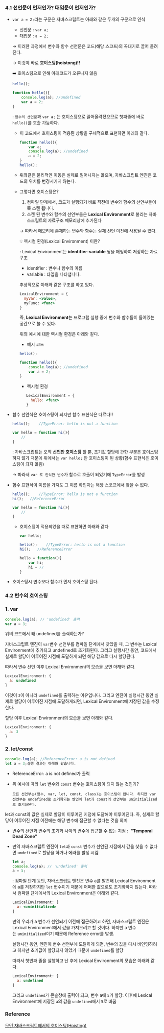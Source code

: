 ### 4.1 선언문이 먼저인가? 대입문이 먼저인가?

- `var a = 2;`라는 구문은 자바스크립트는 아래와 같은 두개의 구문으로 인식
    - 선언문 : `var a;`
    - 대입문 : `a = 2;`

  → 이러한 과정에서 변수와 함수 선언문은 코드(해당 스코프)의 꼭대기로 끌어 올려진다.

  → 이것이 바로 **호이스팅(hoistong)‼️**

  ➡️ 호이스팅으로 인해 아래코드가 오류나지 않음

    ```jsx
    hello();
    
    function hello(){
        console.log(a); //undefined
        var a = 2;
    }
    ```

  : `함수의 선언문`과 `var a;` 는 호이스팅으로 끌어올려졌으므로 첫째줄에 바로 `hello()`를 호출 가능하다.

    - 이 코드에서 호이스팅이 적용된 상황을 구체적으로 표현하면 아래와 같다.

        ```jsx
        function hello(){
            var a;
            console.log(a); //undefined
            a = 2;
        }
        hello();
        ```

    - 위와같은 물리적인 이동은 실제로 일어나지는 않으며, 자바스크립트 엔진은 코드의 위치를 변경시키지 않는다.
    - 그렇다면 호이스팅은?
        1. 컴파일 단계에서, 코드가 실행되기 바로 직전에 변수와 함수의 선언부들이 쭉 스캔 됩니다.
        2. 스캔 된 변수와 함수의 선언부들은 **Lexical Environment**로 불리는 자바스크립트의 자료구조 메모리상에 추가된다

      → 따라서 메모리에 존재하는 변수와 함수는 실제 선언 이전에 사용될 수 있다.
    
      <aside>
        💡 렉시컬 환경(Lexical Environment) 이란?

      : Lexical Environment는 **identifier-variable** 쌍을 매핑하여 저장하는 자료구조

        - identifier : 변수나 함수의 이름
        - variable : 타입을 나타냅니다.

      추상적으로 아래와 같은 구조를 하고 있다.

        ```jsx
        LexicalEnvironment = {
          myVar: <value>,
          myFunc: <func>
        }
        ```

      즉, **Lexical Environment**는 프로그램 실행 중에 변수와 함수들이 들어있는 공간으로 볼 수 있다.

      위의 예시에 대한 렉시컬 환경은 아래와 같다.

        - 예시 코드

        ```jsx
        hello();
        
        function hello(){
            console.log(a); //undefined
            var a = 2;
        }
        ```

        - 렉시컬 환경

         ```jsx
            LexicalEnvironment = {
              hello: <func>
            }
        ```


  </aside>


- 함수 선언식은 호이스팅이 되지만 함수 표현식은 다르다‼️

    ```jsx
    hello();    //TypeError: hello is not a function
    
    var hello = function hi(){
        //
    }
    ```

  : 자바스크립트는 오직 **선언만 호이스팅** 할 뿐, 초기값 할당에 관한 부분은 호이스팅 하지 않기 때문에 위에서는 `var hello;` 만 호이스팅이 된 상황(함수 표현식은 호이스팅이 되지 않음)

  → 따라서 `var 로 인식한 변수`가 함수로 호출이 되었기에 `TypeError`를 발생

- 함수 표현식이 이름을 가져도 그 이름 확인자는 해당 스코프에서 찾을 수 없다.

    ```jsx
    hello();    //TypeError: hello is not a function
    hi();   //ReferenceError
    
    var hello = function hi(){
        //
    }
    ```

    - 호이스팅이 적용되었을 때로 표현하면 아래와 같다

        ```jsx
        var hello;
        
        hello();    //TypeError: hello is not a function
        hi();   //ReferenceError
        
        hello = function(){
            var hi;
            hi = //
        }
        ```

- 호이스팅시 변수보다 함수가 먼저 호이스팅 된다.

### 4.2 변수의 호이스팅

### 1. var

```jsx
console.log(a); // 'undefined' 출력
var a = 3;
```

위의 코드에서 왜 undefined를 출력하는가?

자바스크립트 엔진이 `var`변수 선언부를 컴파일 단계에서 찾았을 때, 그 변수는 Lexical Environment에 추가되고 undefined로 초기화된다. 그리고 실행시간 동안, 코드에서 실제로 할당이 이루어진 지점에 도달하게 되면 해당 값으로 다시 할당된다.

따라서 변수 선언 이후 Lexical Environment의 모습을 보면 아래와 같다.

```jsx
LexicalEnvironment: {
  a: undefined
}
```

이것이 `3`이 아니라 `undefined`를 출력하는 이유입니다. 그리고 엔진이 실행시간 동안 실제로 할당이 이루어진 지점에 도달하게되면, Lexical Environment에 저장된 값을 수정한다.

할당 이후 Lexical Environment의 모습을 보면 아래와 같다.

```jsx
LexicalEnvironment: {
  a: 3
}
```

### 2. let/const

```jsx
console.log(a); //ReferenceError: a is not defined
let a = 3;실행 결과는 아래와 같습니다.
```

- ReferenceError: a is not defined가 출력
- 위 예시에 따라 `let` 변수와 `const` 변수는 호이스팅이 되지 않는 것인가?

  `모든 선언부는(함수, var, let, const, class)는 호이스팅이 됩니다. 하지만 var선언부는 undefined로 초기화되는 반면에 let과 const의 선언부는 uninitialized로 초기화된다.`


let과 const의 값은 실제로 할당이 이루어진 지점에 도달해야 이루어진다. 즉, 실제로 할당이 이루어진 지점 이전에는 해당 변수에 접근할 수 없다는 것을 의미

- 변수의 선언과 변수의 초기화 사이의 변수에 접근할 수 없는 지점 :  **"Temporal Dead Zone"**
- 만약 자바스크립트 엔진이 `let`과 `const` 변수가 선언된 지점에서 값을 찾을 수 없다면 `undefined`로 할당을 하거나 에러를 발생 시킴

    ```jsx
    let a;
    console.log(a); // 'undefined' 출력
    a = 5;
    ```

  : 컴파일 단계 동안, 자바스크립트 엔진은 변수 a를 발견해 Lexical Environment에 a를 저장하지만 `let` 변수이기 때문에 어떠한 값으로도 초기화하지 않는다. 따라서 컴파일 단계에서의 Lexical Environment은 아래와 같다.

    ```jsx
    LexicalEnvironment: {
      a: <uninitialized>
    }
    ```

  만약 우리가 a 변수가 선언되기 이전에 접근하려고 하면, 자바스크립트 엔진은 Lexical Environment에서 값을 가져오려고 할 것이다. 하지만 a 변수는 `uninitialized`이기 때문에 Reference error를 발생.

  실행시간 동안, 엔진이 변수 선언부에 도달하게 되면, 변수의 값을 다시 바인딩하려고 하지만 초기값이 할당되지 않았기 때문에 `undefined`를 할당

  따라서 첫번째 줄을 실행하고 난 후에 Lexical Environment의 모습은 아래와 같다.

    ```jsx
    LexicalEnvironment: {
      a: undefined
    }
    ```

  그리고 `undefined`가 콘솔창에 출력이 되고, 변수 a에 `5`가 할당. 이후에 Lexical Environment에 저장된 `a`의 값을 `undefined`에서 `5`로 바꿈


### Reference

[모던 자바스크립트에서의 호이스팅(Hoisting)](https://velog.io/@cada/%EB%AA%A8%EB%8D%98-%EC%9E%90%EB%B0%94%EC%8A%A4%ED%81%AC%EB%A6%BD%ED%8A%B8%EC%97%90%EC%84%9C%EC%9D%98-%ED%98%B8%EC%9D%B4%EC%8A%A4%ED%8C%85Hoisting)